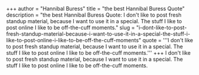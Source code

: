 +++
author = "Hannibal Buress"
title = "the best Hannibal Buress Quote"
description = "the best Hannibal Buress Quote: I don't like to post fresh standup material, because I want to use it in a special. The stuff I like to post online I like to be off-the-cuff moments."
slug = "i-dont-like-to-post-fresh-standup-material-because-i-want-to-use-it-in-a-special-the-stuff-i-like-to-post-online-i-like-to-be-off-the-cuff-moments"
quote = '''I don't like to post fresh standup material, because I want to use it in a special. The stuff I like to post online I like to be off-the-cuff moments.'''
+++
I don't like to post fresh standup material, because I want to use it in a special. The stuff I like to post online I like to be off-the-cuff moments.
